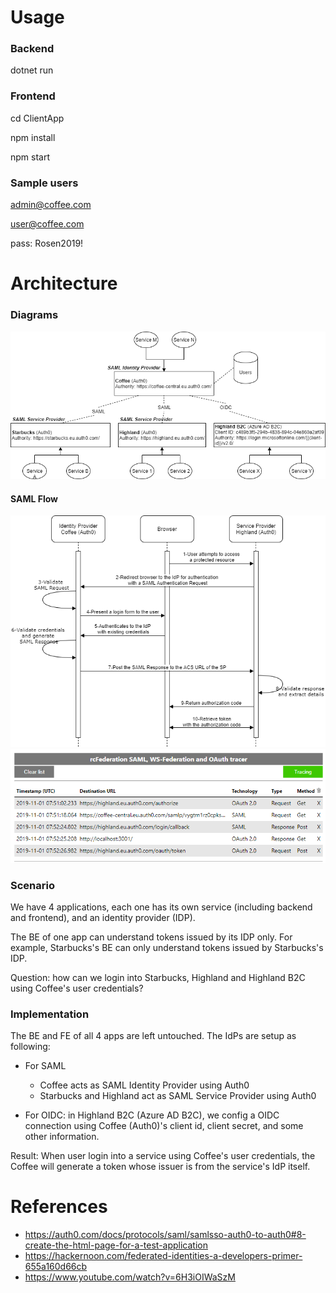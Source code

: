 # Usage
### Backend
dotnet run

### Frontend
cd ClientApp

npm install

npm start

### Sample users
admin@coffee.com

user@coffee.com

pass: Rosen2019!

# Architecture
### Diagrams
![model.png](model.png)

<!--#### OIDC Flow-->
<!--![oidc.png](oidc.png)-->

#### SAML Flow
![saml.png](saml.png)
![saml2.png](saml2.png)
<!--*Source: https://www.elastic.co/blog/how-to-enable-saml-authentication-in-kibana-and-elasticsearch*-->

### Scenario
We have 4 applications, each one has its own service (including backend and frontend), and an identity provider (IDP).

The BE of one app can understand tokens issued by its IDP only. For example, Starbucks's BE can only understand tokens issued by Starbucks's IDP.

Question: how can we login into Starbucks, Highland and Highland B2C using Coffee's user credentials?

### Implementation
The BE and FE of all 4 apps are left untouched. The IdPs are setup as following:
* For SAML
    * Coffee acts as SAML Identity Provider using Auth0
    * Starbucks and Highland act as SAML Service Provider using Auth0

* For OIDC: in Highland B2C (Azure AD B2C), we config a OIDC connection using Coffee (Auth0)'s client id, client secret, and some other information.

Result: When user login into a service using Coffee's user credentials, the Coffee will generate a token whose issuer is from the service's IdP itself.

# References
- https://auth0.com/docs/protocols/saml/samlsso-auth0-to-auth0#8-create-the-html-page-for-a-test-application
- https://hackernoon.com/federated-identities-a-developers-primer-655a160d66cb
- https://www.youtube.com/watch?v=6H3iOIWaSzM
